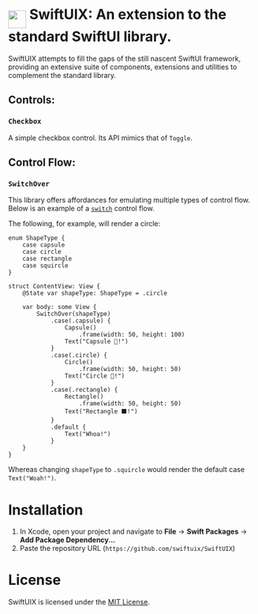 <img align=middle src="https://raw.githubusercontent.com/SwiftUIX/SwiftUIX/master/Assets/logo.png" width="36" height="36"> SwiftUIX: An extension to the standard SwiftUI library.
======================================

SwiftUIX attempts to fill the gaps of the still nascent SwiftUI framework, providing an extensive suite of components, extensions and utilities to complement the standard library.

## Controls:

### `Checkbox`

A simple checkbox control. Its API mimics that of `Toggle`.

## Control Flow: 

### `SwitchOver`

This library offers affordances for emulating multiple types of control flow. Below is an example of a [`switch`](https://en.wikipedia.org/wiki/Control_flow#Case_and_switch_statements) control flow. 

The following, for example, will render a circle:


```
enum ShapeType {
    case capsule
    case circle
    case rectangle
    case squircle
}

struct ContentView: View {
    @State var shapeType: ShapeType = .circle

    var body: some View {
        SwitchOver(shapeType)
            .case(.capsule) {
                Capsule()
                    .frame(width: 50, height: 100)
                Text("Capsule 💊!")
            }
            .case(.circle) {
                Circle()
                    .frame(width: 50, height: 50)
                Text("Circle 🔴!")
            }
            .case(.rectangle) {
                Rectangle()
                    .frame(width: 50, height: 50)
                Text("Rectangle ⬛!")
            }
            .default {
                Text("Whoa!")
            }
    }
}
```

Whereas changing `shapeType` to `.squircle` would render the default case `Text("Woah!")`.

# Installation

1. In Xcode, open your project and navigate to **File** → **Swift Packages** → **Add Package Dependency...**
2. Paste the repository URL (`https://github.com/swiftuix/SwiftUIX`)

# License

SwiftUIX is licensed under the [MIT License](https://vmanot.mit-license.org).

